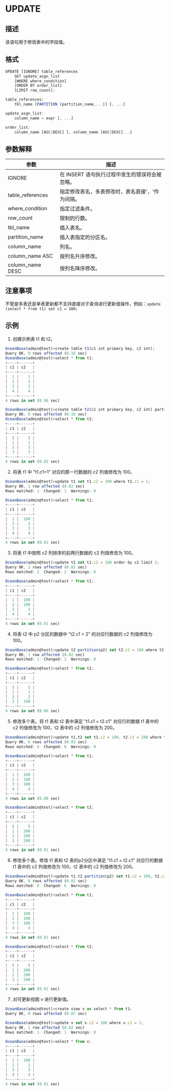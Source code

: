 UPDATE 
===========================



描述 
-----------

该语句用于修改表中的字段值。

格式 
-----------

```javascript
UPDATE [IGNORE] table_references
    SET update_asgn_list
    [WHERE where_condition] 
    [ORDER BY order_list]
    [LIMIT row_count];

table_references:
    tbl_name [PARTITION (partition_name,...)] [, ...]

update_asgn_list:
    column_name = expr [, ...]

order_list: 
    column_name [ASC|DESC] [, column_name [ASC|DESC]...]
```



参数解释 
-------------



|      **参数**      |           **描述**            |
|------------------|-----------------------------|
| IGNORE           | 在 INSERT 语句执行过程中发生的错误将会被忽略。 |
| table_references | 指定修改表名，多表修改时，表名直接'，'作为间隔。   |
| where_condition  | 指定过滤条件。                     |
| row_count        | 限制的行数。                      |
| tbl_name         | 插入表名。                       |
| partition_name   | 插入表指定的分区名。                  |
| column_name      | 列名。                         |
| column_name ASC  | 按列名升序修改。                    |
| column_name DESC | 按列名降序修改。                    |



注意事项 
-------------

不管是多表还是单表更新都不支持直接对子查询进行更新值操作，例如：`update (select * from t1) set c1 = 100;`

示例 
-----------

1. 创建示例表 t1 和 t2。




```javascript
OceanBase(admin@test)>create table t1(c1 int primary key, c2 int);
Query OK, 0 rows affected (0.16 sec)
OceanBase(admin@test)>select * from t1;
+----+------+
| c1 | c2   |
+----+------+
|  1 |    1 |
|  2 |    2 |
|  3 |    3 |
|  4 |    4 |
+----+------+
4 rows in set (0.06 sec)

OceanBase(admin@test)>create table t2(c1 int primary key, c2 int) partition by key(c1) partitions 4;
Query OK, 0 rows affected (0.19 sec)
OceanBase(admin@test)>select * from t2;
+----+------+
| c1 | c2   |
+----+------+
|  5 |    5 |
|  1 |    1 |
|  2 |    2 |
|  3 |    3 |
+----+------+
4 rows in set (0.02 sec)
```



2. 将表 t1 中 "t1.c1=1" 对应的那一行数据的 c2 列值修改为 100。




```javascript
OceanBase(admin@test)>update t1 set t1.c2 = 100 where t1.c1 = 1;
Query OK, 1 row affected (0.02 sec)
Rows matched: 1  Changed: 1  Warnings: 0

OceanBase(admin@test)>select * from t1;
+----+------+
| c1 | c2   |
+----+------+
|  1 |  100 |
|  2 |    2 |
|  3 |    3 |
|  4 |    4 |
+----+------+
4 rows in set (0.01 sec)
```



3. 将表 t1 中按照 c2 列排序的前两行数据的 c2 列值修改为 100。




```javascript
OceanBase(admin@test)>update t1 set t1.c2 = 100 order by c2 limit 2;
Query OK, 2 rows affected (0.02 sec)
Rows matched: 2  Changed: 2  Warnings: 0

OceanBase(admin@test)>select * from t1;
+----+------+
| c1 | c2   |
+----+------+
|  1 |  100 |
|  2 |  100 |
|  3 |    3 |
|  4 |    4 |
+----+------+
4 rows in set (0.01 sec)
```



4. 将表 t2 中 p2 分区的数据中 "t2.c1 \> 2" 的对应行数据的 c2 列值修改为 100。




```javascript
OceanBase(admin@test)>update t2 partition(p2) set t2.c2 = 100 where t2.c1 > 2;
Query OK, 1 row affected (0.02 sec)
Rows matched: 1  Changed: 1  Warnings: 0

OceanBase(admin@test)>select * from t2;
+----+------+
| c1 | c2   |
+----+------+
|  5 |    5 |
|  1 |    1 |
|  2 |    2 |
|  3 |  100 |
+----+------+
4 rows in set (0.06 sec)
```



5. 修改多个表。将 t1 表和 t2 表中满足 "t1.c1 = t2.c1" 对应行的数据 t1 表中的 c2 列值修改为 100，t2 表中的 c2 列值修改为 200。




```javascript
OceanBase(admin@test)>update t1,t2 set t1.c2 = 100, t2.c2 = 200 where t1.c2 = t2.c2;
Query OK, 6 rows affected (0.03 sec)
Rows matched: 6  Changed: 6  Warnings: 0

OceanBase(admin@test)>select * from t1;
+----+------+
| c1 | c2   |
+----+------+
|  1 |  100 |
|  2 |  100 |
|  3 |  100 |
|  4 |    4 |
+----+------+
4 rows in set (0.00 sec)

OceanBase(admin@test)>select * from t2;
+----+------+
| c1 | c2   |
+----+------+
|  5 |    5 |
|  1 |  200 |
|  2 |  200 |
|  3 |  200 |
+----+------+
4 rows in set (0.01 sec)
```



6. 修改多个表。修改 t1 表和 t2 表的p2分区中满足 "t1.c1 = t2.c1" 对应行的数据 t1 表中的 c2 列值修改为 100，t2 表中的 c2 列值修改为 200。




```javascript
OceanBase(admin@test)>update t1,t2 partition(p2) set t1.c2 = 100, t2.c2 = 200 where t1.c2 = t2.c2;
Query OK, 6 rows affected (0.02 sec)
Rows matched: 6  Changed: 6  Warnings: 0

OceanBase(admin@test)>select * from t1;
+----+------+
| c1 | c2   |
+----+------+
|  1 |  100 |
|  2 |  100 |
|  3 |  100 |
|  4 |    4 |
+----+------+
4 rows in set (0.01 sec)

OceanBase(admin@test)>select * from t2;
+----+------+
| c1 | c2   |
+----+------+
|  5 |    5 |
|  1 |  200 |
|  2 |  200 |
|  3 |  200 |
+----+------+
4 rows in set (0.01 sec)
```



7. 对可更新视图 v 进行更新值。




```javascript
OceanBase(admin@test)>create view v as select * from t1;
Query OK, 0 rows affected (0.07 sec)

OceanBase(admin@test)>update v set v.c2 = 100 where v.c1 = 1;
Query OK, 1 row affected (0.02 sec)
Rows matched: 1  Changed: 1  Warnings: 0

OceanBase(admin@test)>select * from v;
+----+------+
| c1 | c2   |
+----+------+
|  1 |  100 |
|  2 |    2 |
|  3 |    3 |
|  4 |    4 |
+----+------+
4 rows in set (0.01 sec)
```



